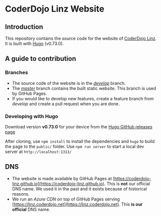 # CoderDojo Linz Website

## Introduction

This repository contains the source code for the website of [CoderDojo Linz](https://linz.coderdojo.net). It is built with [Hugo](https://gohugo.io) (v0.73.0).

## A guide to contribution

### Branches

* The source code of the website is in the [*develop*](https://github.com/coderdojo-linz/coderdojo-linz.github.io/tree/develop) branch.
* The [*master*](https://github.com/coderdojo-linz/coderdojo-linz.github.io/tree/master) branch contains the built static website. This branch is used by GitHub Pages.
* If you would like to develop new features, create a feature branch from *develop* and create a pull request when you are done.

### Developing with Hugo

Download version **v0.73.0** for your device from the [Hugo GitHub releases page](https://github.com/gohugoio/hugo/releases/tag/v0.73.0)

After cloning, use `npm install` to install the dependencies and `hugo` to build the page to the `public/` folder. Use `npm run server` to start a local dev server at `http://localhost:1313/`

## DNS

* The website is made available by GitHub Pages at [https://coderdojo-linz.github.io](https://coderdojo-linz.github.io). This is **not** our official DNS name. We used it in the past and it exists because of historical reasons.
* We run an *Azure CDN* on top of GitHub Pages serving [https://linz.coderdojo.net](https://linz.coderdojo.net). This **is our official** DNS name.
